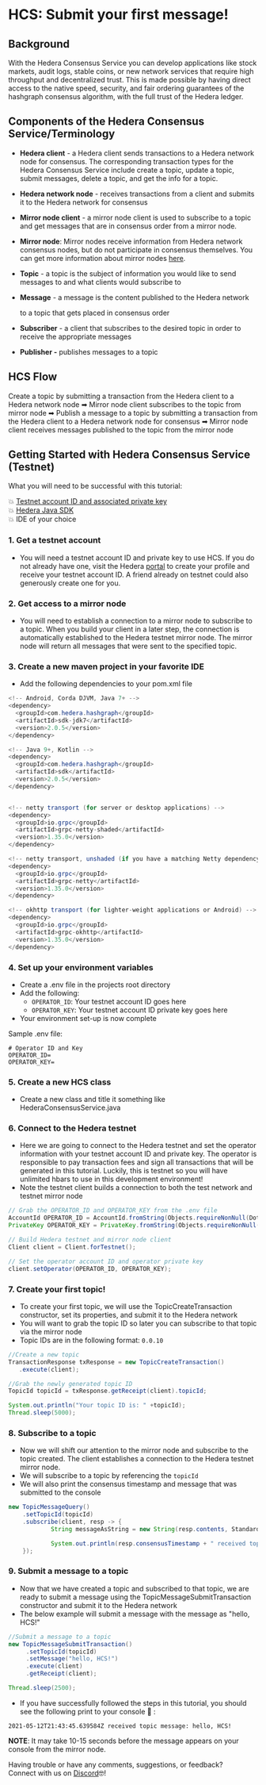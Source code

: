 # HCS: Submit your first message!

## Background

With the Hedera Consensus Service you can develop applications like stock markets, audit logs, stable coins, or new network services that require high throughput and decentralized trust. This is made possible by having direct access to the native speed, security, and fair ordering guarantees of the hashgraph consensus algorithm, with the full trust of the Hedera ledger.

## Components of the Hedera Consensus Service/Terminology

* **Hedera client** - a Hedera client sends transactions to a Hedera network node for consensus. The corresponding transaction types for the Hedera Consensus Service include create a topic, update a topic, submit messages, delete a topic, and get the info for a topic. 
* **Hedera network node** - receives transactions from a client and submits it to the Hedera network for consensus
* **Mirror node client** - a mirror node client is used to subscribe to a topic and get messages that are in consensus order from a mirror node. 
* **Mirror node**: Mirror nodes receive information from Hedera network consensus nodes, but do not participate in consensus themselves. You can get more information about mirror nodes [here](https://docs.hedera.com/guides/core-concepts/mirror-nodes).
* **Topic** - a topic is the subject of information you would like to send messages to and what clients would subscribe to
* **Message** - a message is the content published to the Hedera network

  to a topic that gets placed in consensus order

* **Subscriber** - a client that subscribes to the desired topic in order to receive the appropriate messages
* **Publisher -** publishes messages to a topic 

## HCS Flow

Create a topic by submitting a transaction from the Hedera client to a Hedera network node ➡ Mirror node client subscribes to the topic from mirror node ➡ Publish a message to a topic by submitting a transaction from the Hedera client to a Hedera network node for consensus ➡ Mirror node client receives messages published to the topic from the mirror node

## Getting Started with Hedera Consensus Service \(Testnet\)

What you will need to be successful with this tutorial:

💥 [Testnet account ID and associated private key](https://portal.hedera.com/register)  
💥 [Hedera Java SDK](https://github.com/hashgraph/hedera-sdk-java)  
💥 IDE of your choice

### 1. Get a testnet account

* You will need a testnet account ID and private key to use HCS. If you do not already have one, visit the Hedera [portal](https://portal.hedera.com/register) to create your profile and receive your testnet account ID. A friend already on testnet could also generously create one for you.

### 2. Get access to a mirror node

* You will need to establish a connection to a mirror node to subscribe to a topic. When you build your client in a later step, the connection is automatically established to the Hedera testnet mirror node. The mirror node will return all messages that were sent to the specified topic.

### 3. Create a new maven project in your favorite IDE

* Add the following dependencies to your pom.xml file

```java
<!-- Android, Corda DJVM, Java 7+ -->
<dependency>
  <groupId>com.hedera.hashgraph</groupId>
  <artifactId>sdk-jdk7</artifactId>
  <version>2.0.5</version>
</dependency>

<!-- Java 9+, Kotlin -->
<dependency>
  <groupId>com.hedera.hashgraph</groupId>
  <artifactId>sdk</artifactId>
  <version>2.0.5</version>
</dependency>


<!-- netty transport (for server or desktop applications) -->
<dependency>
  <groupId>io.grpc</groupId>
  <artifactId>grpc-netty-shaded</artifactId>
  <version>1.35.0</version>
</dependency>

<!-- netty transport, unshaded (if you have a matching Netty dependency already) -->
<dependency>
  <groupId>io.grpc</groupId>
  <artifactId>grpc-netty</artifactId>
  <version>1.35.0</version>
</dependency>

<!-- okhttp transport (for lighter-weight applications or Android) -->
<dependency>
  <groupId>io.grpc</groupId>
  <artifactId>grpc-okhttp</artifactId>
  <version>1.35.0</version>
</dependency>
```

### 4. Set up your environment variables

* Create a .env file in the projects root directory 
* Add the following:
  * `OPERATOR_ID`: Your testnet account ID goes here 
  * `OPERATOR_KEY`: Your testnet account ID private key goes here
* Your environment set-up is now complete 

Sample .env file:

```text
# Operator ID and Key
OPERATOR_ID=
OPERATOR_KEY=
```

### 5. Create a new HCS class

* Create a new class and title it something like HederaConsensusService.java

### 6. Connect to the Hedera testnet

* Here we are going to connect to the Hedera testnet and set the operator information with your testnet account ID and private key. The operator is responsible to pay transaction fees and sign all transactions that will be generated in this tutorial. Luckily, this is testnet so you will have unlimited hbars to use in this development environment!
* Note the testnet client builds a connection to both the test network and testnet mirror node

```java
// Grab the OPERATOR_ID and OPERATOR_KEY from the .env file
AccountId OPERATOR_ID = AccountId.fromString(Objects.requireNonNull(Dotenv.load().get("OPERATOR_ID")));
PrivateKey OPERATOR_KEY = PrivateKey.fromString(Objects.requireNonNull(Dotenv.load().get("OPERATOR_KEY")));

// Build Hedera testnet and mirror node client
Client client = Client.forTestnet();

// Set the operator account ID and operator private key
client.setOperator(OPERATOR_ID, OPERATOR_KEY);
```

### 7. Create your first topic!

* To create your first topic, we will use the TopicCreateTransaction constructor, set its properties, and submit it to the Hedera network
* You will want to grab the topic ID so later you can subscribe to that topic via the mirror node
* Topic IDs are in the following format: `0.0.10`

```java
//Create a new topic
TransactionResponse txResponse = new TopicCreateTransaction()
   .execute(client);

//Grab the newly generated topic ID
TopicId topicId = txResponse.getReceipt(client).topicId;

System.out.println("Your topic ID is: " +topicId);
Thread.sleep(5000);
```

### 8. Subscribe to a topic

* Now we will shift our attention to the mirror node and subscribe to the topic created. The client establishes a connection to the Hedera testnet mirror node.
* We will subscribe to a topic by referencing the `topicId`
* We will also print the consensus timestamp and message that was submitted to the console

```java
new TopicMessageQuery()
    .setTopicId(topicId)
    .subscribe(client, resp -> {
            String messageAsString = new String(resp.contents, StandardCharsets.UTF_8);

            System.out.println(resp.consensusTimestamp + " received topic message: " + messageAsString);
    });
```

### 9. Submit a message to a topic

* Now that we have created a topic and subscribed to that topic, we are ready to submit a message using the TopicMessageSubmitTransaction constructor and submit it to the Hedera network
* The below example will submit a message with the message as "hello, HCS!"

```java
//Submit a message to a topic
new TopicMessageSubmitTransaction()
     .setTopicId(topicId)
     .setMessage("hello, HCS!")
     .execute(client)
     .getReceipt(client);

Thread.sleep(2500);
```

* If you have successfully followed the steps in this tutorial, you should see the following print to your console 🤩 :

`2021-05-12T21:43:45.639584Z received topic message: hello, HCS!`

**NOTE**: It may take 10-15 seconds before the message appears on your console from the mirror node.

Having trouble or have any comments, suggestions, or feedback?  
Connect with us on [Discord](https://discordapp.com/invite/FFb9YFX)🤓!


